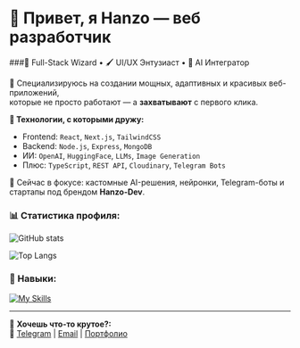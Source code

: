 # 👋 Привет, я Hanzo — веб разработчик

###🧠 Full-Stack Wizard • 🖌️ UI/UX Энтузиаст • 🤖 AI Интегратор  

🚀 Специализируюсь на создании мощных, адаптивных и красивых веб-приложений,  
которые не просто работают — а **захватывают** с первого клика.

**💼 Технологии, с которыми дружу:**
- Frontend: `React`, `Next.js`, `TailwindCSS`
- Backend: `Node.js`, `Express`, `MongoDB`
- ИИ: `OpenAI`, `HuggingFace`, `LLMs`, `Image Generation`
- Плюс: `TypeScript`, `REST API`, `Cloudinary`, `Telegram Bots`

🧪 Сейчас в фокусе: кастомные AI-решения, нейронки, Telegram-боты и стартапы под брендом **Hanzo-Dev**.

### 📊 Статистика профиля:  
![GitHub stats](https://github-readme-stats.vercel.app/api?username=FarkhodovIslom&show_icons=true&theme=radical)

![Top Langs](https://github-readme-stats.vercel.app/api/top-langs/?username=FarkhodovIslom&layout=compact&theme=radical)  

### 🚀 Навыки:  
[![My Skills](https://skillicons.dev/icons?i=html,css,sass,figma,js,react,ts,nextjs,nodejs,express,tailwind,mongodb,postgres,git,github)](https://skillicons.dev)

---
📩 **Хочешь что-то крутое?:**  
📌 [Telegram](https://t.me/Farkhodov_2077) | [Email](mailto:farkhodovislom2006@gmail.com) | [Портфолио](https://hanzo-dev.uz)
